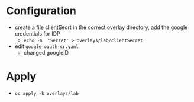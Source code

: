 # Configuration
- create a file clientSecrt in the correct overlay directory, add the google credentials for IDP
  - `echo -n  'Secret' > overlays/lab/clientSecret`
- edit `google-oauth-cr.yaml`
  - changed googleID


# Apply
- `oc apply -k overlays/lab`
